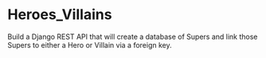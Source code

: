 # Heroes_Villains
Build a Django REST API that will create a database of Supers and link those Supers to either a Hero or Villain via a foreign key.
